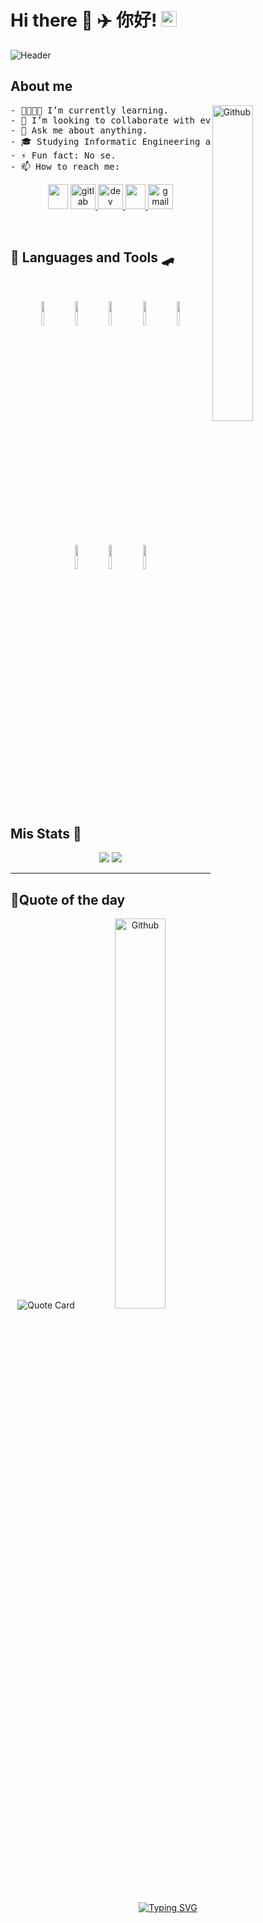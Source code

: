 # Hi there 👋  ✈️  你好! <img src="https://media.giphy.com/media/hvRJCLFzcasrR4ia7z/giphy.gif?raw=true" width="25px">

![Header](../assets/assets/gif/header.gif?raw=true) 

## **About me**

<img width="36%" align="right" alt="Github" src="https://media.giphy.com/media/l3E6IlIx5f9nVjd84/giphy.gif?raw=true&border=none">

<pre>
- 🌱👨🏽‍💻 I’m currently learning.
- 👯 I’m looking to collaborate with everyone.
- 🤔 Ask me about anything.
- 🎓 𝚂𝚝𝚞𝚍𝚢𝚒𝚗𝚐 Informatic Engineering at the UCAB.
- ⚡️ Fun fact: No se.
- 📫 How to reach me:
</pre>


<p align="center">
 <a href = 'https://www.github.com/GerLC'> 
  <img width = '32px' height='40' src="https://raw.githubusercontent.com/rahulbanerjee26/githubAboutMeGenerator/main/icons/github.svg"/></a> 
 <a href="https://gitlab.com/GerLC">
  <img src="https://img.icons8.com/color/48/000000/gitlab.png" alt='gitlab' height='40'>
 </a>
 <a href="https://dev.to/GerLC">
  <img src='https://cdn.jsdelivr.net/npm/simple-icons@3.0.1/icons/dev-dot-to.svg?raw=true' alt='dev' height='40'/>
 </a>
 <a href = 'https://www.linkedin.com/in/germán-li-b226661a0'>
  <img width = '32px' height='40' src="https://raw.githubusercontent.com/rahulbanerjee26/githubAboutMeGenerator/main/icons/linked-in-alt.svg"/>
 </a> 
 <a href="mailto:gerstructura@gmail.com">
  <img src="https://img.icons8.com/clouds/48/000000/gmail-new.png?raw=true" alt='gmail' height='40'/>
 </a>
</p>


<br>

## 🛫 **Languages and Tools** 🛹 

<br>
<p align="center">
  <code><img width="10%" src="https://www.vectorlogo.zone/logos/w3_html5/w3_html5-ar21.svg"></code>
  <code><img width="10%" src="https://www.vectorlogo.zone/logos/netlifyapp_watercss/netlifyapp_watercss-ar21.svg"></code>
  <code><img width="10%" src="https://www.vectorlogo.zone/logos/javascript/javascript-ar21.svg"></code>
  <code><img width="10%" src="https://www.vectorlogo.zone/logos/angular/angular-ar21.svg"></code>  
  <code><img width="10%" src="https://www.vectorlogo.zone/logos/java/java-ar21.svg"></code>
  <code><img width="10%" src="https://www.vectorlogo.zone/logos/springio/springio-ar21.svg"></code>
  <code><img width="10%" src="https://www.vectorlogo.zone/logos/python/python-ar21.svg"></code>
  <code><img width="10%" src="https://www.vectorlogo.zone/logos/djangoproject/djangoproject-ar21.svg"></code>
</p>
<br>

## **Mis Stats** 📝 
<p align="center">
 <img src="https://github-readme-stats.vercel.app/api?username=GerLC&show_icons=true&theme=synthwave&border_radius=10%&count_private=true&locale=es&raw=true"/>
 <img src="https://github-readme-stats.vercel.app/api/top-langs/?username=GerLC&layout=compact&theme=synthwave&&locale=es&border_radius=10%&count_private=true&raw=true"/>
</p>

<hr>

## 🛬**Quote of the day**

<p align="center">
 <img src="https://quotes-github-readme.vercel.app/api?type=horizontal" alt="Quote Card"/>
 <img width="40%" alt="Github" src="https://github.githubassets.com/images/modules/profile/profile-first-issue-dark.svg?raw=true">
</p>
<center>
 
[![Typing SVG](https://readme-typing-svg.herokuapp.com?color=8718D6&center=true&lines=Thank+you+for+visiting%2C;see+you+next+time)](https://git.io/typing-svg)
 
</center>
